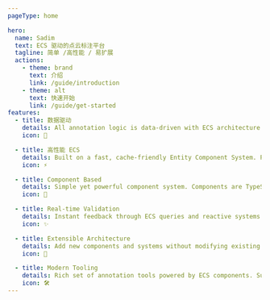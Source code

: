 ```yaml
---
pageType: home

hero:
  name: Sadim
  text: ECS 驱动的点云标注平台
  tagline: 简单 /高性能 / 易扩展
  actions:
    - theme: brand
      text: 介绍
      link: /guide/introduction
    - theme: alt
      text: 快速开始
      link: /guide/get-started
features:
  - title: 数据驱动
    details: All annotation logic is data-driven with ECS architecture. Components are pure data, Systems are pure logic, enabling clean and maintainable code.
    icon: 🔄

  - title: 高性能 ECS
    details: Built on a fast, cache-friendly Entity Component System. Parallel execution, efficient queries, and lock-free architecture for optimal performance.
    icon: ⚡️

  - title: Component Based
    details: Simple yet powerful component system. Components are TypeScript classes, Systems are pure functions, with built-in change detection and reactive updates.
    icon: 🧩

  - title: Real-time Validation
    details: Instant feedback through ECS queries and reactive systems. Automatic validation on component changes, ensuring annotation quality in real-time.
    icon: ✨

  - title: Extensible Architecture
    details: Add new components and systems without modifying existing code. Query-based design makes it easy to extend functionality and add custom features.
    icon: 🔌

  - title: Modern Tooling
    details: Rich set of annotation tools powered by ECS components. Support for 3D bounding boxes, polygons, and semantic segmentation with intuitive controls.
    icon: 🛠️
---
```

